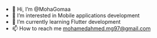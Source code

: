- 👋 Hi, I’m @MohaGomaa
- 👀 I’m interested in Mobile applications development 
- 🌱 I’m currently learning Flutter development 
- 📫 How to reach me mohamedahmed.mg97@gmail.com 

<!---
MohaGomaa/MohaGomaa is a ✨ special ✨ repository because its `README.md` (this file) appears on your GitHub profile.
You can click the Preview link to take a look at your changes.
--->
